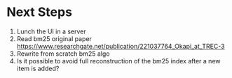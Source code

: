 # Next Steps
1. Lunch the UI in a server
2. Read bm25 original paper https://www.researchgate.net/publication/221037764_Okapi_at_TREC-3
3. Rewrite from scratch bm25 algo
4. Is it possible to avoid full reconstruction of the bm25 index after a new item is added? 
